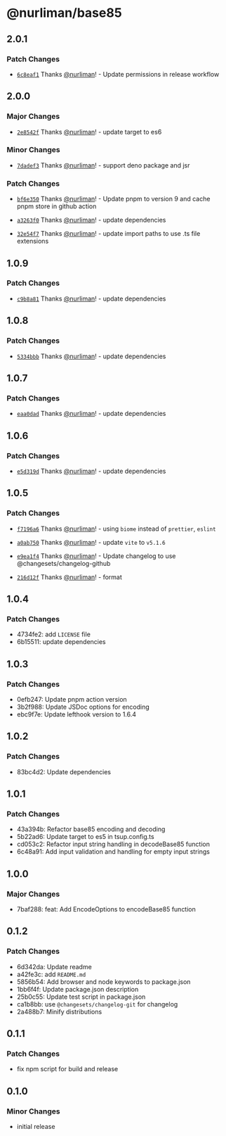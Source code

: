 # @nurliman/base85

## 2.0.1

### Patch Changes

- [`6c8eaf1`](https://github.com/nurliman/base85/commit/6c8eaf10d767459f457f8cc9a629477b04bc507e) Thanks [@nurliman](https://github.com/nurliman)! - Update permissions in release workflow

## 2.0.0

### Major Changes

- [`2e8542f`](https://github.com/nurliman/base85/commit/2e8542f55bbb1894eec1e3f1a0df770b2a9d94a2) Thanks [@nurliman](https://github.com/nurliman)! - update target to es6

### Minor Changes

- [`7dadef3`](https://github.com/nurliman/base85/commit/7dadef3a50583b89944d770b22af0dd73e6959fe) Thanks [@nurliman](https://github.com/nurliman)! - support deno package and jsr

### Patch Changes

- [`bf6e350`](https://github.com/nurliman/base85/commit/bf6e350c2fbc5fa107ee705904d06bbceb2e7979) Thanks [@nurliman](https://github.com/nurliman)! - Update pnpm to version 9 and cache pnpm store in github action

- [`a3263f0`](https://github.com/nurliman/base85/commit/a3263f0b2a41fc6ae7853825edd8958a07076eba) Thanks [@nurliman](https://github.com/nurliman)! - update dependencies

- [`32e54f7`](https://github.com/nurliman/base85/commit/32e54f79404cd403b0ab3e1afbbbeff00810bae9) Thanks [@nurliman](https://github.com/nurliman)! - update import paths to use .ts file extensions

## 1.0.9

### Patch Changes

- [`c9b8a81`](https://github.com/nurliman/base85/commit/c9b8a812d5209423a07bf5dad0609e211a6fe0dc) Thanks [@nurliman](https://github.com/nurliman)! - update dependencies

## 1.0.8

### Patch Changes

- [`5334bbb`](https://github.com/nurliman/base85/commit/5334bbbdaf9486803482a56db7ee2dcea162ab1f) Thanks [@nurliman](https://github.com/nurliman)! - update dependencies

## 1.0.7

### Patch Changes

- [`eaa0dad`](https://github.com/nurliman/base85/commit/eaa0dadfb2de26073ce05ee3ef034e6b2f0e2eab) Thanks [@nurliman](https://github.com/nurliman)! - update dependencies

## 1.0.6

### Patch Changes

- [`e5d319d`](https://github.com/nurliman/base85/commit/e5d319df7bbb001812e2fef24e1d1bb5519852eb) Thanks [@nurliman](https://github.com/nurliman)! - update dependencies

## 1.0.5

### Patch Changes

- [`f7196a6`](https://github.com/nurliman/base85/commit/f7196a6c6ad42bb19de517990f8d7d2ce215a08e) Thanks [@nurliman](https://github.com/nurliman)! - using `biome` instead of `prettier`, `eslint`

- [`a0ab750`](https://github.com/nurliman/base85/commit/a0ab75076c600f8387f5a396a96dd58e14a3db97) Thanks [@nurliman](https://github.com/nurliman)! - update `vite` to `v5.1.6`

- [`e9ea1f4`](https://github.com/nurliman/base85/commit/e9ea1f4170a812ad663bf3d99b0c851f2abbec3b) Thanks [@nurliman](https://github.com/nurliman)! - Update changelog to use @changesets/changelog-github

- [`216d12f`](https://github.com/nurliman/base85/commit/216d12f5262077681d8d8306533df3517f0445dc) Thanks [@nurliman](https://github.com/nurliman)! - format

## 1.0.4

### Patch Changes

- 4734fe2: add `LICENSE` file
- 6b15511: update dependencies

## 1.0.3

### Patch Changes

- 0efb247: Update pnpm action version
- 3b2f988: Update JSDoc options for encoding
- ebc9f7e: Update lefthook version to 1.6.4

## 1.0.2

### Patch Changes

- 83bc4d2: Update dependencies

## 1.0.1

### Patch Changes

- 43a394b: Refactor base85 encoding and decoding
- 5b22ad6: Update target to es5 in tsup.config.ts
- cd053c2: Refactor input string handling in decodeBase85 function
- 6c48a91: Add input validation and handling for empty input strings

## 1.0.0

### Major Changes

- 7baf288: feat: Add EncodeOptions to encodeBase85 function

## 0.1.2

### Patch Changes

- 6d342da: Update readme
- a42fe3c: add `README.md`
- 5856b54: Add browser and node keywords to package.json
- 1bb6f4f: Update package.json description
- 25b0c55: Update test script in package.json
- ca1b8bb: use `@changesets/changelog-git` for changelog
- 2a488b7: Minify distributions

## 0.1.1

### Patch Changes

- fix npm script for build and release

## 0.1.0

### Minor Changes

- initial release
